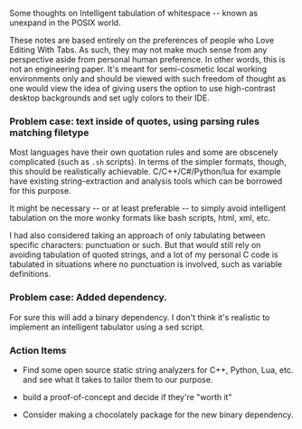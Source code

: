 
Some thoughts on Intelligent tabulation of whitespace -- known as unexpand in the POSIX world.

These notes are based entirely on the preferences of people who Love Editing With Tabs.  As such,
they may not make much sense from any perspective aside from personal human preference.  In other
words, this is not an engineering paper.  It's meant for semi-cosmetic local working environments
only and should be viewed with such freedom of thought as one would view the idea of giving users
the option to use high-contrast desktop backgrounds and set ugly colors to their IDE.

### Problem case: text inside of quotes, using parsing rules matching filetype
Most languages have their own quotation rules and some are obscenely complicated  (such as `.sh`
scripts).  In terms of the simpler formats, though, this should be realistically achievable.
C/C++/C#/Python/lua for example have existing string-extraction and analysis tools which can be
borrowed for this purpose.

It might be necessary -- or at least preferable -- to simply avoid intelligent tabulation on
the more wonky formats like bash scripts, html, xml, etc.

I had also considered taking an approach of only tabulating between specific characters: punctuation
or such.  But that would still rely on avoiding tabulation of quoted strings, and a lot of my
personal C code is tabulated in situations where no punctuation is involved, such as variable
definitions.

### Problem case: Added dependency.

For sure this will add a binary dependency.  I don't think it's realistic to implement an intelligent
tabulator using a sed script.

### Action Items

 * Find some open source static string analyzers for C++, Python, Lua, etc. and see what it takes to
   tailor them to our purpose.
   
 * build a proof-of-concept and decide if they're "worth it"
 
 * Consider making a chocolately package for the new binary dependency.
 
